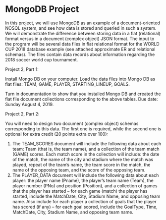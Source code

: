 # MongoDB Project

In this project, we will use MongoDB as an example of a document-oriented NOSQL system, and see how data is stored and queried in such a system. We will demonstrate the difference between storing data in a flat (relational) format versus in a document (complex object) JSON format.
The input to the program will be several data files in flat relational format for the WORLD CUP 2018 database example (see attached approximate ER and relational schemas). The files contain data records about information regarding the 2018 soccer world cup tournament. 

Project 2, Part 1:

Install Mongo DB on your computer. Load the data files into Mongo DB as flat files: TEAM, GAME, PLAYER, STARTING_LINEUP, GOALS.

Turn in documentation to show that you installed Mongo DB and created the flat file document collections corresponding to the above tables. Due date: Sunday August 4, 2019.

Project 2, Part 2:

You will need to design two document (complex object) schemas corresponding to this data. The first one is required, while the second one is optional for extra credit (20 points extra over 100):

1.	The TEAM_SCORES document will include the following data about each team: Team (that is, the team name), and a collection of the team match (GAME) scores. Each match score in the collection will include: the date of the match, the name of the city and stadium where the match was played, repeat of the team’s name, the team score in the match, the name of the opposing team, and the score of the opposing team.
2.	The PLAYER_DATA document will include the following data about each player: the player name (Pname), the player’s team name (Team), the player number (PNo) and position (Position), and a collection of games that the player has started – for each game (match) the player  has started, include the MatchDate, City, Stadium Name, and opposing team name. Also include for each player a collection of goals that the player has scored (if any) – for each goal scored, include the GoalType, Time, MatchDate, City, Stadium Name, and opposing team name.

